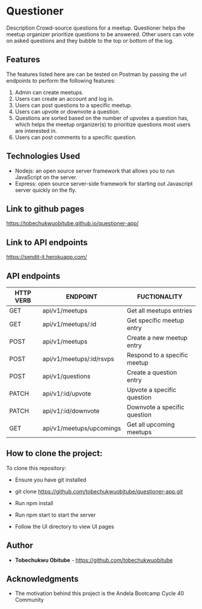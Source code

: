 # Questioner
Description
Crowd-source questions for a meetup. Questioner helps the meetup organizer prioritize questions to be answered. Other users can vote on asked questions and they bubble to the top or bottom of the log.

## Features

The features listed here are can be tested on Postman by passing the url endpoints to perform the following features:

1. Admin can create meetups.
2. Users can create an account and log in.
3. Users can post questions to a specific meetup.
4. Users can upvote or downvote a question.
5. Questions are sorted based on the number of upvotes a question has, which helps the
meetup organizer(s) to prioritize questions most users are interested in.
6. Users can post comments to a specific question.

## Technologies Used
* Nodejs: an open source server framework that allows you to run JavaScript on the server.
* Express: open source server-side framework for starting out Javascript server quickly on the fly.

## Link to github pages

https://tobechukwuobitube.github.io/questioner-app/

## Link to API endpoints 

https://sendit-it.herokuapp.com/


## API endpoints

| HTTP VERB | ENDPOINT                 | FUCTIONALITY                 |
| --------- | ------------------------ | ---------------------------- |
| GET       | api/v1/meetups           | Get all meetups entries      |
| GET       | api/v1/meetups/:id       | Get specific meetup entry    |
| POST      | api/v1/meetups           | Create a new meetup entry    |
| POST      | api/v1/meetups/:id/rsvps | Respond to a specific meetup |
| POST      | api/v1/questions         | Create a question entry      |
| PATCH     | api/v1/:id/upvote        | Upvote a specific question   |
| PATCH     | api/v1/:id/downvote      | Downvote a specific question |
| GET       | api/v1/meetups/upcomings | Get all upcoming meetups     |


## How to clone the project:

To clone this repository: 

* Ensure you have git installed

* git clone https://github.com/tobechukwuobitube/questioner-app.git

* Run npm install

* Run npm start to start the server

* Follow the UI directory to view UI pages

## Author

* **Tobechukwu Obitube** - https://github.com/tobechukwuobitube

## Acknowledgments

* The motivation behind this project is the Andela Bootcamp Cycle 40 Community
